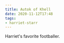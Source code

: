```yaml
---
title: Autok of Khell
date: 2020-11-12T17:48
tags:
- harriet-starr
---
```


Harriet's favorite footballer.
